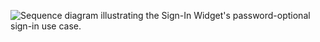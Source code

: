 <div class="full">

![Sequence diagram illustrating the Sign-In Widget's password-optional sign-in use case.](/img/pwd-optional/pwd-optional-java-widget-sign-in-summary.png)

</div>

